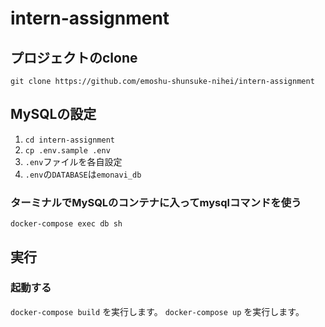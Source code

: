 # intern-assignment
## プロジェクトのclone
```
git clone https://github.com/emoshu-shunsuke-nihei/intern-assignment
```

## MySQLの設定
1. `cd intern-assignment`
2. `cp .env.sample .env`
3. `.env`ファイルを各自設定
4. `.env`の`DATABASE`は`emonavi_db`
### ターミナルでMySQLのコンテナに入ってmysqlコマンドを使う
`docker-compose exec db sh`
## 実行
### 起動する
`docker-compose build` を実行します。
`docker-compose up` を実行します。